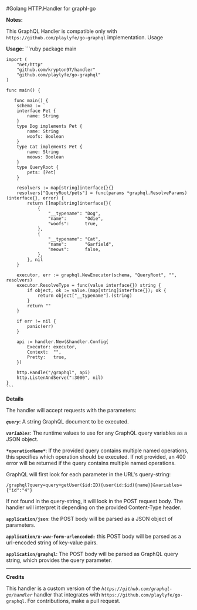 #Golang HTTP.Handler for graphl-go

**Notes:**

This GraphQL Handler is compatible only with `https://github.com/playlyfe/go-graphql` implementation. 
Usage

**Usage:**
	```ruby
	package main
	
	import (
	    "net/http"
	    "github.com/krypton97/handler"
	    "github.com/playlyfe/go-graphql"
	)

	func main() {

	   func main() {
		schema := `
	    interface Pet {
	        name: String
	    }
	    type Dog implements Pet {
	        name: String
	        woofs: Boolean
	    }
	    type Cat implements Pet {
	        name: String
	        meows: Boolean
	    }
	    type QueryRoot {
	        pets: [Pet]
	    }
	    `
		resolvers := map[string]interface{}{}
		resolvers["QueryRoot/pets"] = func(params *graphql.ResolveParams) (interface{}, error) {
			return []map[string]interface{}{
				{
					"__typename": "Dog",
					"name":       "Odie",
					"woofs":      true,
				},
				{
					"__typename": "Cat",
					"name":       "Garfield",
					"meows":      false,
				},
			}, nil
		}
	
		executor, err := graphql.NewExecutor(schema, "QueryRoot", "", resolvers)
		executor.ResolveType = func(value interface{}) string {
			if object, ok := value.(map[string]interface{}); ok {
				return object["__typename"].(string)
			}
			return ""
		}
	
		if err != nil {
			panic(err)
		}
	
		api := handler.New(&handler.Config{
			Executor: executor,
			Context:  "",
			Pretty:   true,
		})
	
		http.Handle("/graphql", api)
		http.ListenAndServe(":3000", nil)
	}
	```
**Details**

The handler will accept requests with the parameters:

***`query`***:    A string GraphQL document to be executed.

***`variables`***: The runtime values to use for any GraphQL query variables as a JSON object.

**`*operationName*`**: If the provided query contains multiple named operations, this specifies which operation should be executed. If not provided, an 400 error will be returned if the query contains multiple named operations.

GraphQL will first look for each parameter in the URL's query-string:

`/graphql?query=query+getUser($id:ID){user(id:$id){name}}&variables={"id":"4"}`

If not found in the query-string, it will look in the POST request body. The handler will interpret it depending on the provided Content-Type header.

**`application/json`**: the POST body will be parsed as a JSON object of parameters.

**`application/x-www-form-urlencoded:`** this POST body will be parsed as a url-encoded string of key-value pairs.

**`application/graphql`**: The POST body will be parsed as GraphQL query string, which provides the query parameter.


-----------------------------------------------------------------

**Credits**

This handler is a custom version of the *`https://github.com/graphql-go/handler`* handler that integrates with `https://github.com/playlyfe/go-graphql`.  For contributions, make a pull request.

